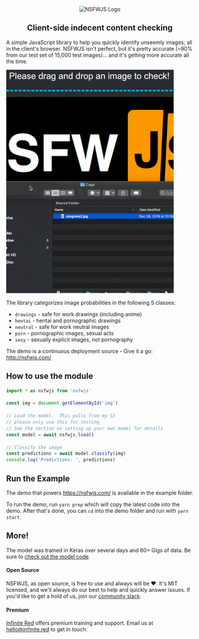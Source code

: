 <p align="center">
  <img src="https://github.com/infinitered/nsfwjs/raw/master/_art/nsfwjs_logo.jpg" alt="NSFWJS Logo" width="400" />
  <h2 align="center">Client-side indecent content checking</h2>
</p>

A simple JavaScript library to help you quickly identify unseemly images; all in the client's browser.  NSFWJS isn't perfect, but it's pretty accurate (~90% from our test set of 15,000 test images)... and it's getting more accurate all the time.

![example gif](./_art/example.gif)

The library categorizes image probabilities in the following 5 classes:
- `drawings` - safe for work drawings (including anime)
- `hentai` - hentai and pornographic drawings
- `neutral` - safe for work neutral images
- `porn` - pornographic images, sexual acts
- `sexy` - sexually explicit images, not pornography

The demo is a continuous deployment source - Give it a go: http://nsfwjs.com/

## How to use the module

```js
import * as nsfwjs from 'nsfwjs'

const img = document.getElementById('img')

// Load the model.  This pulls from my S3
// please only use this for testing
// See the section on setting up your own model for details
const model = await nsfwjs.load()

// Classify the image
const predictions = await model.classify(img)
console.log('Predictions: ', predictions)
```

## Run the Example

The demo that powers https://nsfwjs.com/ is available in the example folder.

To run the demo, run `yarn prep` which will copy the latest code into the demo.  After that's done, you can `cd` into the demo folder and run with `yarn start`.

## More!

The model was trained in Keras over several days and 60+ Gigs of data.  Be sure to [check out the model code](https://github.com/GantMan/nsfw_model).

#### Open Source
NSFWJS, as open source, is free to use and always will be :heart:.  It's MIT licensed, and we'll always do our best to help and quickly answer issues.  If you'd like to get a hold of us, join our [community slack](http://community.infinite.red).

#### Premium
[Infinite Red](https://infinite.red/) offers premium training and support.  Email us at [hello@infinite.red](mailto:hello@infinite.red) to get in touch.
